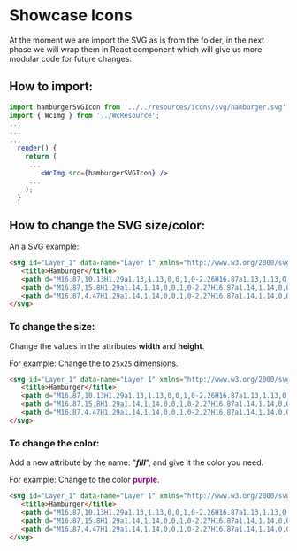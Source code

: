 # Showcase Icons

At the moment we are import the SVG as is from the folder, in the next phase we will wrap them in React component which will give us more modular code for future changes.

## How to import:

```jsx
import hamburgerSVGIcon from '../../resources/icons/svg/hamburger.svg';
import { WcImg } from '../WcResource';
...
...
...
  render() {
    return (
     ...
        <WcImg src={hamburgerSVGIcon} />
     ...
    );
  }
```

## How to change the SVG size/color:
An a SVG example:
```html
<svg id="Layer_1" data-name="Layer 1" xmlns="http://www.w3.org/2000/svg" width="18" height="18" viewBox="0 0 18 18">
   <title>Hamburger</title>
   <path d="M16.87,10.13H1.29a1.13,1.13,0,0,1,0-2.26H16.87a1.13,1.13,0,0,1,0,2.26Z"/>
   <path d="M16.87,15.8H1.29a1.14,1.14,0,0,1,0-2.27H16.87a1.14,1.14,0,0,1,0,2.27Z"/>
   <path d="M16.87,4.47H1.29a1.14,1.14,0,0,1,0-2.27H16.87a1.14,1.14,0,0,1,0,2.27Z"/>
</svg>
```

### To change the size:

Change the values in the attributes **width** and **height**.

For example: Change the to `25x25` dimensions.
```html
<svg id="Layer_1" data-name="Layer 1" xmlns="http://www.w3.org/2000/svg" width="25" height="25" viewBox="0 0 18 18">
   <title>Hamburger</title>
   <path d="M16.87,10.13H1.29a1.13,1.13,0,0,1,0-2.26H16.87a1.13,1.13,0,0,1,0,2.26Z"/>
   <path d="M16.87,15.8H1.29a1.14,1.14,0,0,1,0-2.27H16.87a1.14,1.14,0,0,1,0,2.27Z"/>
   <path d="M16.87,4.47H1.29a1.14,1.14,0,0,1,0-2.27H16.87a1.14,1.14,0,0,1,0,2.27Z"/>
</svg>
```

### To change the color:

Add a new attribute by the name: "**_fill_**", and give it the color you need.

For example: Change to the color <span style="color:purple">**purple**</span>.
```html
<svg id="Layer_1" data-name="Layer 1" xmlns="http://www.w3.org/2000/svg" width="25" height="25" viewBox="0 0 18 18" fill="purple">
   <title>Hamburger</title>
   <path d="M16.87,10.13H1.29a1.13,1.13,0,0,1,0-2.26H16.87a1.13,1.13,0,0,1,0,2.26Z"/>
   <path d="M16.87,15.8H1.29a1.14,1.14,0,0,1,0-2.27H16.87a1.14,1.14,0,0,1,0,2.27Z"/>
   <path d="M16.87,4.47H1.29a1.14,1.14,0,0,1,0-2.27H16.87a1.14,1.14,0,0,1,0,2.27Z"/>
</svg>
```